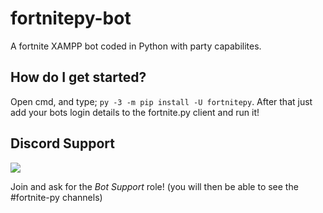 # fortnitepy-bot
A fortnite XAMPP bot coded in Python with party capabilites.

## How do I get started?

Open cmd, and type; ```py -3 -m pip install -U fortnitepy```.
After that just add your bots login details to the fortnite.py client and run it!

## Discord Support
<a href="https://discord.gg/Dwsuupb"><img src="https://i.imgur.com/wWTDpdl.png"></a>

Join and ask for the *Bot Support* role! (you will then be able to see the #fortnite-py channels)
